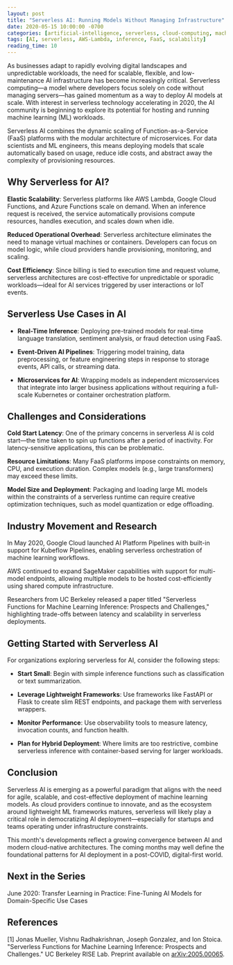 ```yaml
---
layout: post
title: "Serverless AI: Running Models Without Managing Infrastructure"
date: 2020-05-15 10:00:00 -0700
categories: [artificial-intelligence, serverless, cloud-computing, machine-learning]
tags: [AI, serverless, AWS-Lambda, inference, FaaS, scalability]
reading_time: 10
---
```


As businesses adapt to rapidly evolving digital landscapes and unpredictable workloads, the need for scalable, flexible, and low-maintenance AI infrastructure has become increasingly critical. Serverless computing—a model where developers focus solely on code without managing servers—has gained momentum as a way to deploy AI models at scale. With interest in serverless technology accelerating in 2020, the AI community is beginning to explore its potential for hosting and running machine learning (ML) workloads.

Serverless AI combines the dynamic scaling of Function-as-a-Service (FaaS) platforms with the modular architecture of microservices. For data scientists and ML engineers, this means deploying models that scale automatically based on usage, reduce idle costs, and abstract away the complexity of provisioning resources.

## Why Serverless for AI?

**Elastic Scalability**: Serverless platforms like AWS Lambda, Google Cloud Functions, and Azure Functions scale on demand. When an inference request is received, the service automatically provisions compute resources, handles execution, and scales down when idle.

**Reduced Operational Overhead**: Serverless architecture eliminates the need to manage virtual machines or containers. Developers can focus on model logic, while cloud providers handle provisioning, monitoring, and scaling.

**Cost Efficiency**: Since billing is tied to execution time and request volume, serverless architectures are cost-effective for unpredictable or sporadic workloads—ideal for AI services triggered by user interactions or IoT events.

## Serverless Use Cases in AI

- **Real-Time Inference**: Deploying pre-trained models for real-time language translation, sentiment analysis, or fraud detection using FaaS.

- **Event-Driven AI Pipelines**: Triggering model training, data preprocessing, or feature engineering steps in response to storage events, API calls, or streaming data.

- **Microservices for AI**: Wrapping models as independent microservices that integrate into larger business applications without requiring a full-scale Kubernetes or container orchestration platform.

## Challenges and Considerations

**Cold Start Latency**: One of the primary concerns in serverless AI is cold start—the time taken to spin up functions after a period of inactivity. For latency-sensitive applications, this can be problematic.

**Resource Limitations**: Many FaaS platforms impose constraints on memory, CPU, and execution duration. Complex models (e.g., large transformers) may exceed these limits.

**Model Size and Deployment**: Packaging and loading large ML models within the constraints of a serverless runtime can require creative optimization techniques, such as model quantization or edge offloading.

## Industry Movement and Research

In May 2020, Google Cloud launched AI Platform Pipelines with built-in support for Kubeflow Pipelines, enabling serverless orchestration of machine learning workflows.

AWS continued to expand SageMaker capabilities with support for multi-model endpoints, allowing multiple models to be hosted cost-efficiently using shared compute infrastructure.

Researchers from UC Berkeley released a paper titled "Serverless Functions for Machine Learning Inference: Prospects and Challenges," highlighting trade-offs between latency and scalability in serverless deployments.

## Getting Started with Serverless AI

For organizations exploring serverless for AI, consider the following steps:

- **Start Small**: Begin with simple inference functions such as classification or text summarization.

- **Leverage Lightweight Frameworks**: Use frameworks like FastAPI or Flask to create slim REST endpoints, and package them with serverless wrappers.

- **Monitor Performance**: Use observability tools to measure latency, invocation counts, and function health.

- **Plan for Hybrid Deployment**: Where limits are too restrictive, combine serverless inference with container-based serving for larger workloads.

## Conclusion

Serverless AI is emerging as a powerful paradigm that aligns with the need for agile, scalable, and cost-effective deployment of machine learning models. As cloud providers continue to innovate, and as the ecosystem around lightweight ML frameworks matures, serverless will likely play a critical role in democratizing AI deployment—especially for startups and teams operating under infrastructure constraints.

This month's developments reflect a growing convergence between AI and modern cloud-native architectures. The coming months may well define the foundational patterns for AI deployment in a post-COVID, digital-first world.

## Next in the Series
June 2020: Transfer Learning in Practice: Fine-Tuning AI Models for Domain-Specific Use Cases

## References

[1] Jonas Mueller, Vishnu Radhakrishnan, Joseph Gonzalez, and Ion Stoica. "Serverless Functions for Machine Learning Inference: Prospects and Challenges." UC Berkeley RISE Lab. Preprint available on [arXiv:2005.00065](https://arxiv.org/abs/2005.00065).
